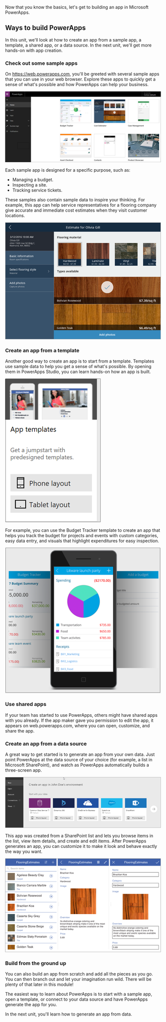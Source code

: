 Now that you know the basics, let's get to building an app in Microsoft PowerApps.

## Ways to build PowerApps
In this unit, we'll look at how to create an app from a sample app, a template, a shared app, or a data source. In the next unit, we'll get more hands-on with app creation.

### Check out some sample apps
On https://web.powerapps.com, you'll be greeted with several sample apps that you can use in your web browser. Explore these apps to quickly get a sense of what's possible and how PowerApps can help your business.

![PowerApps sample apps](../media/powerapps-samples.png)

Each sample app is designed for a specific purpose, such as:

- Managing a budget.
- Inspecting a site.
- Tracking service tickets.

These samples also contain sample data to inspire your thinking. For example, this app can help service representatives for a flooring company give accurate and immediate cost estimates when they visit customer locations.

![PowerApps flooring sample app](../media/powerapps-flooring-sample.png)

### Create an app from a template
Another good way to create an app is to start from a template. Templates use sample data to help you get a sense of what's possible. By opening them in PowerApps Studio, you can learn hands-on how an app is built.

![PowerApps app template](../media/powerapps-templates.png)

For example, you can use the Budget Tracker template to create an app that helps you track the budget for projects and events with custom categories, easy data entry, and visuals that highlight expenditures for easy inspection.

![Budget Tracker template](../media/powerapps-budget-tracker.png)

### Use shared apps
If your team has started to use PowerApps, others might have shared apps with you already. If the app maker gave you permission to edit the app, it appears on web.powerapps.com, where you can open, customize, and share the app.

### Create an app from a data source
A great way to get started is to generate an app from your own data. Just point PowerApps at the data source of your choice (for example, a list in Microsoft SharePoint), and watch as PowerApps automatically builds a three-screen app.

![PowerApps app from a data source](../media/powerapps-app-from-data.png)

This app was created from a SharePoint list and lets you browse items in the list, view item details, and create and edit items. After PowerApps generates an app, you can customize it to make it look and behave exactly the way you want.

![PowerApps three-screen app](../media/powerapps-three-screen-app.png)

### Build from the ground up
You can also build an app from scratch and add all the pieces as you go. You can then branch out and let your imagination run wild. There will be plenty of that later in this module!

The easiest way to learn about PowerApps is to start with a sample app, open a template, or connect to your data source and have PowerApps generate the app for you.

In the next unit, you'll learn how to generate an app from data.
